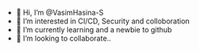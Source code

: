- 👋 Hi, I’m @VasimHasina-S
- 👀 I’m interested in CI/CD, Security and colloboration
- 🌱 I’m currently learning and a newbie to github
- 💞️ I’m looking to collaborate..


<!---
VasimHasina-S/VasimHasina-S is a ✨ special ✨ repository because its `README.md` (this file) appears on your GitHub profile.
You can click the Preview link to take a look at your changes.
--->
